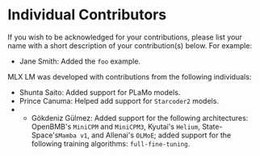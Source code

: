 # Individual Contributors

If you wish to be acknowledged for your contributions, please list your name
with a short description of your contribution(s) below. For example:

- Jane Smith: Added the `foo` example.

MLX LM was developed with contributions from the following individuals:

- Shunta Saito: Added support for PLaMo models.
- Prince Canuma: Helped add support for `Starcoder2` models.
- - Gökdeniz Gülmez: Added support for the following architectures: OpenBMB's `MiniCPM` and `MiniCPM3`, Kyutai's `Helium`, State-Space's`Mamba v1`, and Allenai's `OLMoE`; added support for the following training algorithms: `full-fine-tuning`.
